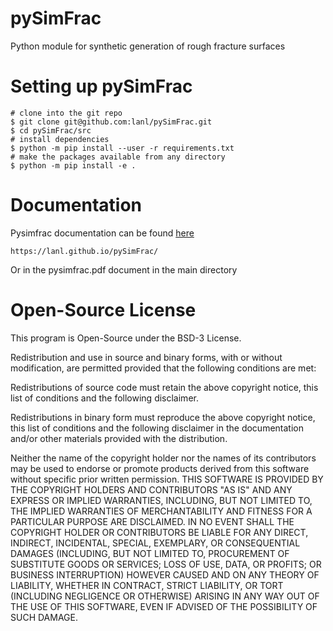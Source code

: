 # pySimFrac
Python module for synthetic generation of rough fracture surfaces

# Setting up pySimFrac

    # clone into the git repo 
    $ git clone git@github.com:lanl/pySimFrac.git
    $ cd pySimFrac/src
    # install dependencies
    $ python -m pip install --user -r requirements.txt 
    # make the packages available from any directory
    $ python -m pip install -e . 

# Documentation 
Pysimfrac documentation can be found [here](https://www.genome.gov/)

    https://lanl.github.io/pySimFrac/

Or in the pysimfrac.pdf document in the main directory 

# Open-Source License

This program is Open-Source under the BSD-3 License.
 
Redistribution and use in source and binary forms, with or without modification, are permitted provided that the following conditions are met:
 
Redistributions of source code must retain the above copyright notice, this list of conditions and the following disclaimer.
 
Redistributions in binary form must reproduce the above copyright notice, this list of conditions and the following disclaimer in the documentation and/or other materials provided with the distribution.
 
Neither the name of the copyright holder nor the names of its contributors may be used to endorse or promote products derived from this software without specific prior written permission.
THIS SOFTWARE IS PROVIDED BY THE COPYRIGHT HOLDERS AND CONTRIBUTORS "AS IS" AND ANY EXPRESS OR IMPLIED WARRANTIES, INCLUDING, BUT NOT LIMITED TO, THE IMPLIED WARRANTIES OF MERCHANTABILITY AND FITNESS FOR A PARTICULAR PURPOSE ARE DISCLAIMED. IN NO EVENT SHALL THE COPYRIGHT HOLDER OR CONTRIBUTORS BE LIABLE FOR ANY DIRECT, INDIRECT, INCIDENTAL, SPECIAL, EXEMPLARY, OR CONSEQUENTIAL DAMAGES (INCLUDING, BUT NOT LIMITED TO, PROCUREMENT OF SUBSTITUTE GOODS OR SERVICES; LOSS OF USE, DATA, OR PROFITS; OR BUSINESS INTERRUPTION) HOWEVER CAUSED AND ON ANY THEORY OF LIABILITY, WHETHER IN CONTRACT, STRICT LIABILITY, OR TORT (INCLUDING NEGLIGENCE OR OTHERWISE) ARISING IN ANY WAY OUT OF THE USE OF THIS SOFTWARE, EVEN IF ADVISED OF THE POSSIBILITY OF SUCH DAMAGE.

